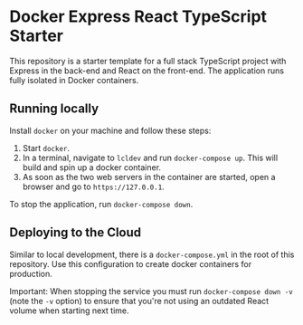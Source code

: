 # Docker Express React TypeScript Starter

This repository is a starter template for a full stack TypeScript project with Express in the back-end and React on the front-end.
The application runs fully isolated in Docker containers.

## Running locally

Install `docker` on your machine and follow these steps:

1) Start `docker`.
2) In a terminal, navigate to `lcldev` and run `docker-compose up`. This will build and spin up a docker container.
3) As soon as the two web servers in the container are started, open a browser and go to `https://127.0.0.1`.

To stop the application, run `docker-compose down`.

## Deploying to the Cloud

Similar to local development, there is a `docker-compose.yml` in the root of this repository.
Use this configuration to create docker containers for production.

Important: When stopping the service you must run `docker-compose down -v` (note the `-v` option) to ensure that you're not using an outdated React volume when starting next time.
